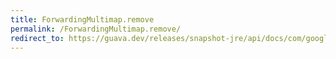 ```yaml
---
title: ForwardingMultimap.remove
permalink: /ForwardingMultimap.remove/
redirect_to: https://guava.dev/releases/snapshot-jre/api/docs/com/google/common/collect/ForwardingMultimap.html#remove-java.lang.Object-java.lang.Object-
---
```

